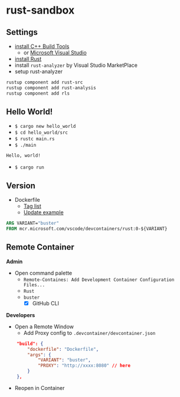 # rust-sandbox

## Settings

- [install C++ Build Tools](https://visualstudio.microsoft.com/ja/visual-cpp-build-tools/)
  - or [Microsoft Visual Studio](https://visualstudio.microsoft.com/ja/downloads/)
- [install Rust](https://www.rust-lang.org/tools/install)
- install `rust-analyzer` by Visual Studio MarketPlace
- setup rust-analyzer

```bash
rustup component add rust-src
rustup component add rust-analysis
rustup component add rls
```

## Hello World!

- `$ cargo new hello_world`
- `$ cd hello_world/src`
- `$ rustc main.rs`
- `$ ./main`

```bash
Hello, world!
```

- `$ cargo run`

## Version

- Dockerfile
  - [Tag list](https://mcr.microsoft.com/v2/vscode/devcontainers/rust/tags/list)
  - [Update example](https://github.com/microsoft/vscode-dev-containers/blob/main/containers/rust/history/0.201.4.md)

```Dockerfile
ARG VARIANT="buster"
FROM mcr.microsoft.com/vscode/devcontainers/rust:0-${VARIANT}
```

## Remote Container

**Admin**

- Open command palette
  - `Remote-Containes: Add Development Container Configuration Files...`
  - `Rust`
  - `buster`
    - [x] GitHub CLI

**Developers**

- Open a Remote Window
  - Add Proxy config to `.devcontainer/devcontainer.json`

```json
	"build": {
		"dockerfile": "Dockerfile",
		"args": {
			"VARIANT": "buster",
			"PROXY": "http://xxxx:8080" // here
		}
	},
```

- Reopen in Container

